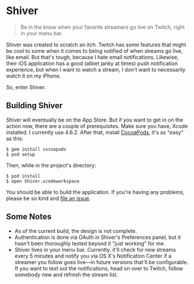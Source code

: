 Shiver
======

> Be in the know when your favorite streamers go live on Twitch, right in your
menu bar.

Shiver was created to scratch an itch. Twitch has some features that might be cool
to some when it comes to being notified of when streams go live, like email. But
that's tough, because I hate email notifications. Likewise, their iOS
application has a good (albiet janky at times) push notification experience, but
when I want to watch a stream, I don't want to necessarily watch it on my
iPhone.

So, enter Shiver.

Building Shiver
---------------

Shiver will eventually be on the App Store. But if you want to get in on the
action now, there are a couple of prerequisites. Make sure you have, Xcode
installed. I currently use 4.6.2. After that, install
[CocoaPods](http://cocoapods.org), it's as "easy" as this:
  
    $ gem install cocoapods
    $ pod setup

Then, while in the project's directory:

    $ pod install
    $ open Shiver.xcodeworkspace

You should be able to build the application. If you're having any problems,
please be so kind and [file an
issue](https://github.com/bryanveloso/shiver/issues/new).

Some Notes
----------

* As of the current build, the design is not complete. 
* Authentication is done via OAuth in Shiver's Preferences panel, but it hasn't 
been thoroughly tested beyond it "just working" for me. 
* Shiver lives in your menu bar. Currently, it'll check for new streams every 
5 minutes and notify you via OS X's Notification Center if a streamer you 
follow goes live—in future versions that'll be configurable. If you want to test
out the notifications, head on over to Twitch, follow somebody new and refresh
the stream list.
